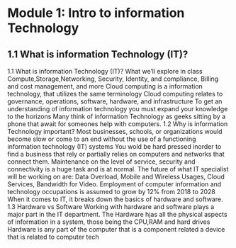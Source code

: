 # Module 1: Intro to information Technology
## 1.1 What is information Technology (IT)?
1.1 What is information Technology (IT)?
What we’ll explore in class Compute,Storage,Networking, Security, Identity, and compliance, Billing and cost management, and more 
Cloud computing is a information technology, that utilizes the same terminology
Cloud computing relates to governance, operations, software, hardware, and infrastructure
To get an understanding of information technology you must expand your knowledge to the horizons
Many think of information Technology as geeks sitting by a phone that await for someones help with computers.
1.2 Why is information Technology important?
Most businesses, schools, or organizations would become slow or come to an end without the use of a functioning information technology (IT) systems 
You wold be hard pressed inorder to find a business that rely or partially relies on computers and networks that connect them.
Maintenance on the level of service, security and connectivity is a huge task and is at normal.
The future of what IT specialist will be working on are: Data Overload, Mobile and Wireless Usages, Cloud Services, Bandwidth for Video.
Employment of computer information and technology occupations is assumed to grow by 12% from 2018 to 2028
When it comes to IT, it breaks down the basics of hardware and software.
1.3 Hardware vs Software
Working with hardware and software plays a major part in the IT department.
The Hardware hjas all the physical aspects of information in a system, those being the CPU,RAM and hard drives 
Hardware is any part of the computer that is a component related a device that is related to computer tech
